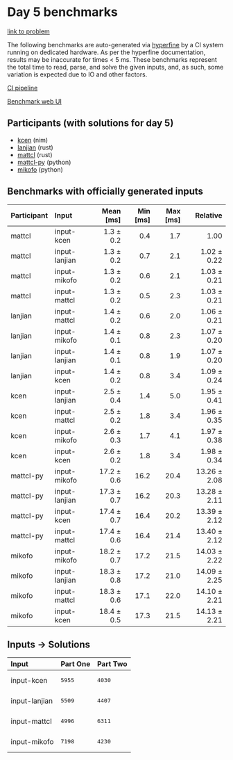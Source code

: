 # Day 5 benchmarks

[link to problem](https://adventofcode.com/2024/day/5)

The following benchmarks are auto-generated via
[hyperfine](https://github.com/sharkdp/hyperfine) by a CI system running on
dedicated hardware. As per the hyperfine documentation, results may be
inaccurate for times < 5 ms. These benchmarks represent the total time to read,
parse, and solve the given inputs, and, as such, some variation is expected due
to IO and other factors.

[CI pipeline](http://ci.papercode.net:8080/teams/main/pipelines/aoc2024)

[Benchmark web UI](https://aoc.ancalagon.black)


## Participants (with solutions for day 5)

- [kcen](https://github.com/kcen/aoc2024) (nim)
- [lanjian](https://github.com/lanjian/aoc-2024) (rust)
- [mattcl](https://github.com/mattcl/aoc2024) (rust)
- [mattcl-py](https://github.com/mattcl/aoc2024-py) (python)
- [mikofo](https://github.com/mikofo/aoc2024) (python)


## Benchmarks with officially generated inputs

| Participant | Input | Mean [ms] | Min [ms] | Max [ms] | Relative |
|:---|:---|---:|---:|---:|---:|
| mattcl | input-kcen | 1.3 ± 0.2 | 0.4 | 1.7 | 1.00 |
| mattcl | input-lanjian | 1.3 ± 0.2 | 0.7 | 2.1 | 1.02 ± 0.22 |
| mattcl | input-mikofo | 1.3 ± 0.2 | 0.6 | 2.1 | 1.03 ± 0.21 |
| mattcl | input-mattcl | 1.3 ± 0.2 | 0.5 | 2.3 | 1.03 ± 0.21 |
| lanjian | input-mattcl | 1.4 ± 0.2 | 0.6 | 2.0 | 1.06 ± 0.21 |
| lanjian | input-mikofo | 1.4 ± 0.1 | 0.8 | 2.3 | 1.07 ± 0.20 |
| lanjian | input-lanjian | 1.4 ± 0.1 | 0.8 | 1.9 | 1.07 ± 0.20 |
| lanjian | input-kcen | 1.4 ± 0.2 | 0.8 | 3.4 | 1.09 ± 0.24 |
| kcen | input-lanjian | 2.5 ± 0.4 | 1.4 | 5.0 | 1.95 ± 0.41 |
| kcen | input-mattcl | 2.5 ± 0.2 | 1.8 | 3.4 | 1.96 ± 0.35 |
| kcen | input-mikofo | 2.6 ± 0.3 | 1.7 | 4.1 | 1.97 ± 0.38 |
| kcen | input-kcen | 2.6 ± 0.2 | 1.8 | 3.4 | 1.98 ± 0.34 |
| mattcl-py | input-mikofo | 17.2 ± 0.6 | 16.2 | 20.4 | 13.26 ± 2.08 |
| mattcl-py | input-lanjian | 17.3 ± 0.7 | 16.2 | 20.3 | 13.28 ± 2.11 |
| mattcl-py | input-kcen | 17.4 ± 0.7 | 16.4 | 20.2 | 13.39 ± 2.12 |
| mattcl-py | input-mattcl | 17.4 ± 0.6 | 16.4 | 21.4 | 13.40 ± 2.12 |
| mikofo | input-mikofo | 18.2 ± 0.7 | 17.2 | 21.5 | 14.03 ± 2.22 |
| mikofo | input-lanjian | 18.3 ± 0.8 | 17.2 | 21.0 | 14.09 ± 2.25 |
| mikofo | input-mattcl | 18.3 ± 0.6 | 17.1 | 22.0 | 14.10 ± 2.21 |
| mikofo | input-kcen | 18.4 ± 0.5 | 17.3 | 21.5 | 14.13 ± 2.21 |


## Inputs -> Solutions

| Input | Part One | Part Two |
|:---|:---|:---|
|input-kcen|<pre>5955</pre>|<pre>4030</pre>|
|input-lanjian|<pre>5509</pre>|<pre>4407</pre>|
|input-mattcl|<pre>4996</pre>|<pre>6311</pre>|
|input-mikofo|<pre>7198</pre>|<pre>4230</pre>|